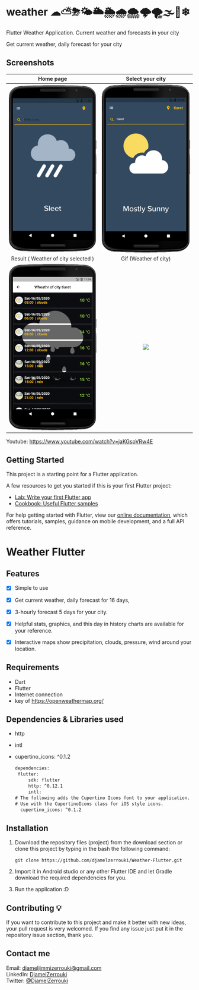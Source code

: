 # weather ☁⛅⛈🌤🌥🌦🌧🌨🌩🌪🌫🌝❄

Flutter Weather Application.
Current weather and forecasts in your city

Get current weather, daily forecast for your city 


## Screenshots
Home page           | Select your city
:---------------------:|:------------------:
![Home page](assets/Capture1.PNG) | ![select city](assets/Capture2.PNG)
Result  ( Weather of city selected )           |  Gif (Weather of city)
![Result ](assets/Capture3.PNG) | <img src="assets/untitled.gif" width="450"/>

Youtube: https://www.youtube.com/watch?v=jaKGsoVRw4E

## Getting Started

This project is a starting point for a Flutter application.

A few resources to get you started if this is your first Flutter project:

- [Lab: Write your first Flutter app](https://flutter.dev/docs/get-started/codelab)
- [Cookbook: Useful Flutter samples](https://flutter.dev/docs/cookbook)

For help getting started with Flutter, view our
[online documentation](https://flutter.dev/docs), which offers tutorials,
samples, guidance on mobile development, and a full API reference.
# Weather Flutter

## Features
* [x] Simple to use 
* [x] Get current weather, daily forecast for 16 days, 
* [x] 3-hourly forecast 5 days for your city.
* [x] Helpful stats, graphics, and this day in history charts are available for your reference.
* [x] Interactive maps show precipitation, clouds, pressure, wind around your location.



## Requirements
* Dart
* Flutter
* Internet connection
* key of https://openweathermap.org/

## Dependencies & Libraries used
 * http
 * intl
 *  cupertino_icons: ^0.1.2
 
        dependencies:
         flutter:
             sdk: flutter
             http: ^0.12.1
             intl:
        # The following adds the Cupertino Icons font to your application.
        # Use with the CupertinoIcons class for iOS style icons.
          cupertino_icons: ^0.1.2

        
  
 

## Installation
1. Download the repository files (project) from the download section or clone this project by typing in the bash the following command:

       git clone https://github.com/djamelzerrouki/Weather-Flutter.git
2. Import it in Android studio or any other Flutter IDE and let Gradle download the required dependencies for you.
3. Run the application :D

## Contributing 💡
If you want to contribute to this project and make it better with new ideas, your pull request is very welcomed.
If you find any issue just put it in the repository issue section, thank you.

## Contact me
Email: djameljimmizerrouki@gmail.com  
LinkedIn: [DjamelZerrouki](https://www.linkedin.com/in/djamel-zerrouki-0785b6161/)  
Twitter: [@DjamelZerrouki](https://twitter.com/DjamelZerrouki5)


